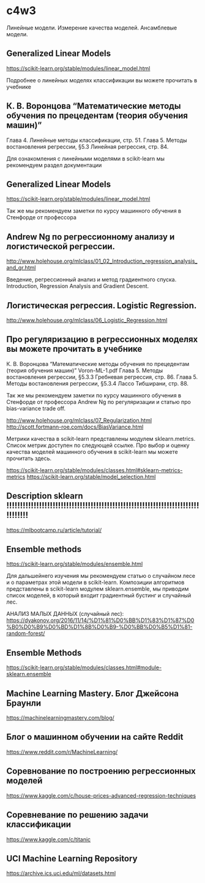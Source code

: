 # c4w3
Линейные модели. Измерение качества моделей. Ансамблевые модели.

Generalized Linear Models
-------------------------
https://scikit-learn.org/stable/modules/linear_model.html


Подробнее о линейных моделях классификации вы можете прочитать в учебнике 

К. В. Воронцова “Математические методы обучения по прецедентам (теория обучения машин)”
---------------------------------------------------------------------------------------

Глава 4. Линейные методы классификации, стр. 51.
Глава 5. Методы востановления регрессии, §5.3 Линейная регрессия, стр. 84.

Для ознакомления с линейными моделями в scikit-learn мы рекомендуем раздел документации 
                                        
Generalized Linear Models
-------------------------
https://scikit-learn.org/stable/modules/linear_model.html

Так же мы рекомендуем заметки по курсу машинного обучения в Стенфорде от профессора 

Andrew Ng по регрессионному анализу и логистической регрессии.
--------------------------------------------------------------

http://www.holehouse.org/mlclass/01_02_Introduction_regression_analysis_and_gr.html

Введение, регрессионный анализ и метод градиентного спуска.
Introduction, Regression Analysis and Gradient Descent.

Логистическая регрессия. Logistic Regression.
---------------------------------------------
http://www.holehouse.org/mlclass/06_Logistic_Regression.html

Про регуляризацию в регрессионных моделях вы можете прочитать в учебнике
------------------------------------------------------------------------
К. В. Воронцова “Математические методы обучения по прецедентам (теория обучения машин)”
Voron-ML-1.pdf
Глава 5. Методы востановления регрессии, §5.3.3 Гребневая регрессия, стр. 86.
Глава 5. Методы востановления регрессии, §5.3.4 Лассо Тибширани, стр. 88.

Так же мы рекомендуем заметки по курсу машинного обучения в Стенфорде от профессора Andrew Ng
по регуляризации и статью про bias-variance trade off.

http://www.holehouse.org/mlclass/07_Regularization.html
http://scott.fortmann-roe.com/docs/BiasVariance.html

Метрики качества в scikit-learn представлены модулем sklearn.metrics.
Список метрик доступен по следующей ссылке. Про выбор и оценку качества моделей машинного
обучения в scikit-learn мы можете прочитать здесь.

https://scikit-learn.org/stable/modules/classes.html#sklearn-metrics-metrics
https://scikit-learn.org/stable/model_selection.html

Description sklearn !!!!!!!!!!!!!!!!!!!!!!!!!!!!!!!!!!!!!!!!!!!!!!!!!!!!!!!!!!!!!!!!!!!!!!!!!!!!!!!
-------------------
https://mlbootcamp.ru/article/tutorial/

Ensemble methods
----------------
https://scikit-learn.org/stable/modules/ensemble.html

Для дальшейнего изучения мы рекомендуем статью о случайном 
лесе и о параметрах этой модели в scikit-learn. Композиции 
алгоритмов представлены в scikit-learn модулем 
sklearn.ensemble, мы приводим список моделей, в который 
входит градиентный бустинг и случайный лес.

АНАЛИЗ МАЛЫХ ДАННЫХ (случайный лес): 
https://dyakonov.org/2016/11/14/%D1%81%D0%BB%D1%83%D1%87%D0%B0%D0%B9%D0%BD%D1%8B%D0%B9-%D0%BB%D0%B5%D1%81-random-forest/

Ensemble Methods
----------------
https://scikit-learn.org/stable/modules/classes.html#module-sklearn.ensemble

Machine Learning Mastery. Блог Джейсона Браунли
-----------------------------------------------
https://machinelearningmastery.com/blog/

Блог о машинном обучении на сайте Reddit
----------------------------------------
https://www.reddit.com/r/MachineLearning/

Соревнование по построению регрессионных моделей
------------------------------------------------
https://www.kaggle.com/c/house-prices-advanced-regression-techniques

Соревневание по решению задачи классификации
--------------------------------------------
https://www.kaggle.com/c/titanic

UCI Machine Learning Repository
-------------------------------
https://archive.ics.uci.edu/ml/datasets.html
